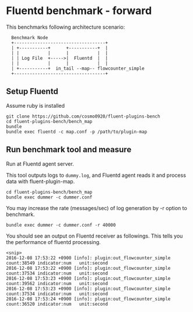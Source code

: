 # Fluentd benchmark - forward

This benchmarks following architecture scenario:

```
  Benchmark Node
  +-----------------------------------+
  | +-----------+      +-----------+  |
  | |           |      |           |  |
  | | Log File  +----->|  Fluentd  |  |
  | |           |      |           |  |
  | +-----------+  in_tail --map-- flowcounter_simple
  +-----------------------------------+
```

## Setup Fluentd

Assume ruby is installed

```
git clone https://github.com/cosmo0920/fluent-plugins-bench
cd fluent-plugins-bench/bench_map
bundle
bundle exec fluentd -c map.conf -p /path/to/plugin-map
```

## Run benchmark tool and measure

Run at Fluentd agent server.

This tool outputs logs to `dummy.log`, and Fluentd agent reads it and process data with fluent-plugin-map.

```
cd fluent-plugins-bench/bench_map
bundle exec dummer -c dummer.conf
```

You may increase the rate (messages/sec) of log generation by -r option to benchmark.

```
bundle exec dummer -c dummer.conf -r 40000
```

You should see an output on Fluentd receiver as followings. This tells you the performance of fluentd processing.

```
<snip>
2016-12-08 17:53:22 +0900 [info]: plugin:out_flowcounter_simple	count:38549	indicator:num	unit:second
2016-12-08 17:53:22 +0900 [info]: plugin:out_flowcounter_simple	count:37534	indicator:num	unit:second
2016-12-08 17:53:23 +0900 [info]: plugin:out_flowcounter_simple	count:39562	indicator:num	unit:second
2016-12-08 17:53:23 +0900 [info]: plugin:out_flowcounter_simple	count:37534	indicator:num	unit:second
2016-12-08 17:53:24 +0900 [info]: plugin:out_flowcounter_simple	count:36520	indicator:num	unit:second
```
